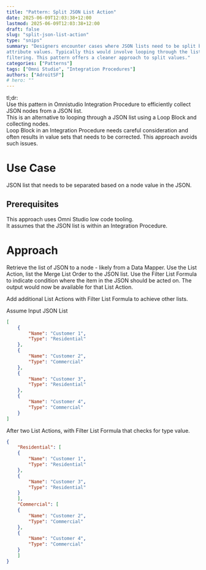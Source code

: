 ```yaml
---
title: "Pattern: Split JSON List Action"
date: 2025-06-09T12:03:38+12:00
lastmod: 2025-06-09T12:03:38+12:00
draft: false
slug: "split-json-list-action"
type: "snips"
summary: "Designers encounter cases where JSON lists need to be split based on
attribute values. Typically this would involve looping through the list and
filtering. This pattern offers a cleaner approach to split values."
categories: ["Patterns"]
tags: ["Omni Studio", "Integration Procedures"]
authors: ["AdroitSF"]
# hero: ""
---
```

tl;dr:  
Use this pattern in Omnistudio Integration Procedure to efficiently collect JSON nodes from a JSON list.  
This is an alternative to looping through a JSON list using a Loop Block and collecting nodes.  
Loop Block in an Integration Procedure needs careful consideration and often
results in value sets that needs to be corrected. This approach avoids such
issues.  

# Use Case
JSON list that needs to be separated based on a node value in the JSON. 

## Prerequisites
This approach uses Omni Studio low code tooling.  
It assumes that the JSON list is within an Integration Procedure.  

# Approach
Retrieve the list of JSON to a node - likely from a Data Mapper.
Use the List Action, list the Merge List Order to the JSON list.
Use the Filter List Formula to indicate condition where the item in the JSON
should be acted on. The output would now be available for that List Action.  

Add additional List Actions with Filter List Formula to achieve other lists.

Assume Input JSON List
```JSON
[
    {
        "Name": "Customer 1",
        "Type": "Residential"
    },
    {
        "Name": "Customer 2",
        "Type": "Commercial"
    },
    {
        "Name": "Customer 3",
        "Type": "Residential"
    },
    {
        "Name": "Customer 4",
        "Type": "Commercial"
    }
]
```

After two List Actions, with Filter List Formula that checks for type value.
```JSON
{
    "Residential": [
    {
        "Name": "Customer 1",
        "Type": "Residential"
    },
    {
        "Name": "Customer 3",
        "Type": "Residential"
    }
    ],
    "Commercial": [
    {
        "Name": "Customer 2",
        "Type": "Commercial"
    },
    {
        "Name": "Customer 4",
        "Type": "Commercial"
    }
    ]
}
```
